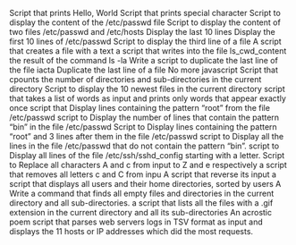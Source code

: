 Script that prints Hello, World
Script that prints special character
Script to display the content of the /etc/passwd file
Script to display the content of two files /etc/passwd and /etc/hosts
Display the last 10 lines
Display the first 10 lines of /etc/passwd
Script to display the third line of a file
A script that creates a file with a text
a script that writes into the file ls_cwd_content the result of the command ls -la
Write a script to duplicate the last line of the file iacta
Duplicate the last line of a file
No more javascript
 Script that cpounts the number of directories and sub-directories in the current directory
Script to display the 10 newest files in the current directory
script that takes a list of words as input and prints only words that appear exactly once
script that Display lines containing the pattern “root” from the file /etc/passwd
script to Display the number of lines that contain the pattern “bin” in the file /etc/passwd
Script to Display lines containing the pattern “root” and 3 lines after them in the file /etc/passwd
script to Display all the lines in the file /etc/passwd that do not contain the pattern “bin”.
script to Display all lines of the file /etc/ssh/sshd_config starting with a letter.
Script to Replace all characters A and c from input to Z and e respectively
a script that removes all letters c and C from inpu
A script that reverse its input
 a script  that displays all users and their home directories, sorted by users
A Write a command that finds all empty files and directories in the current directory and all sub-directories.
a script that lists all the files with a .gif extension in the current directory and all its sub-directories
An acrostic poem
script that parses web servers logs in TSV format as input and displays the 11 hosts or IP addresses which did the most requests.
